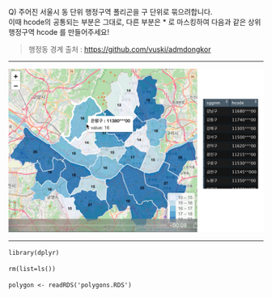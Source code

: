 Q) 주어진 서울시 동 단위 행정구역 폴리곤을 구 단위로 묶으려합니다.  
이때 hcode의 공통되는 부분은 그대로, 다른 부분은 * 로 마스킹하여 다음과 같은 상위 행정구역 hcode 를 만들어주세요!  
  
> 행정동 경계 출처 : https://github.com/vuski/admdongkor

---
  
![result!](summarise_commons_result.PNG) 

---
  
```{r}
library(dplyr)

rm(list=ls())

polygon <- readRDS('polygons.RDS')
```
